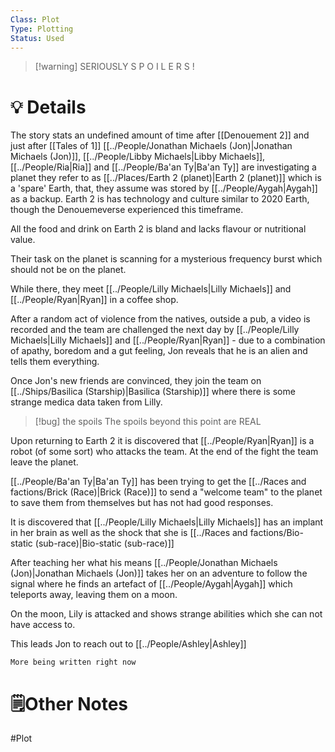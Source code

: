 ```yaml
---
Class: Plot
Type: Plotting
Status: Used
---
```

> [!warning] SERIOUSLY
> S P O I L E R S ! 
# 💡 Details
The story stats an undefined amount of time after [[Denouement 2]] and just after [[Tales of 1]] 
[[../People/Jonathan Michaels (Jon)|Jonathan Michaels (Jon)]], [[../People/Libby Michaels|Libby Michaels]], [[../People/Ria|Ria]] and [[../People/Ba'an Ty|Ba'an Ty]] are investigating a planet they refer to as [[../Places/Earth 2 (planet)|Earth 2 (planet)]] which is a 'spare' Earth, that, they assume was stored by [[../People/Aygah|Aygah]] as a backup. Earth 2 is has technology and culture similar to 2020 Earth, though the Denouemeverse  experienced this timeframe.

All the food and drink on Earth 2 is bland and lacks flavour or nutritional value.

Their task on the planet is scanning for a mysterious frequency burst which should not be on the planet. 

While there, they meet [[../People/Lilly Michaels|Lilly Michaels]] and [[../People/Ryan|Ryan]] in a coffee shop. 

After a random act of violence from the natives, outside a pub, a video is recorded and the team are challenged the next day by  [[../People/Lilly Michaels|Lilly Michaels]] and [[../People/Ryan|Ryan]] - due to a combination of apathy, boredom and a gut feeling, Jon reveals that he is an alien and tells them everything. 

Once Jon's new friends are convinced, they join the team on [[../Ships/Basilica (Starship)|Basilica (Starship)]] where there is some strange medica data taken from Lilly.

> [!bug] the spoils 
>The spoils beyond this point are REAL

Upon returning to Earth 2 it is discovered that [[../People/Ryan|Ryan]] is a robot (of some sort) who attacks the team. At the end of the fight the team leave the planet.

[[../People/Ba'an Ty|Ba'an Ty]] has been trying to get the [[../Races and factions/Brick (Race)|Brick (Race)]] to send a "welcome team" to the planet to save them from themselves but has not had good responses. 

It is discovered that [[../People/Lilly Michaels|Lilly Michaels]] has an implant in her brain as well as the shock that she is [[../Races and factions/Bio-static (sub-race)|Bio-static (sub-race)]] 

After teaching her what his means [[../People/Jonathan Michaels (Jon)|Jonathan Michaels (Jon)]] takes her on an adventure to follow the signal where he finds an artefact of [[../People/Aygah|Aygah]] which teleports away, leaving them on a moon.

On the moon, Lily is attacked and shows strange abilities which she can not have access to. 

This leads Jon to reach out to [[../People/Ashley|Ashley]]

`More being written right now`

# **🗒️Other Notes**


#Plot